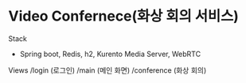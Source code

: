 # Video Confernece(화상 회의 서비스)

Stack
- Spring boot, Redis, h2, Kurento Media Server, WebRTC 

Views
/login (로그인)
/main (메인 화면)
/conference (화상 회의)
